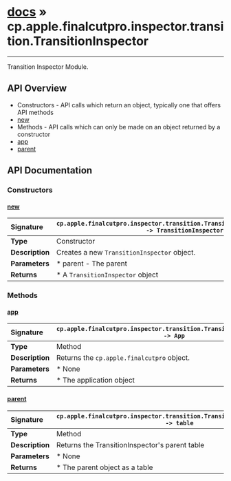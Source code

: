 # [docs](index.md) » cp.apple.finalcutpro.inspector.transition.TransitionInspector
---

Transition Inspector Module.

## API Overview
* Constructors - API calls which return an object, typically one that offers API methods
 * [new](#new)
* Methods - API calls which can only be made on an object returned by a constructor
 * [app](#app)
 * [parent](#parent)

## API Documentation

### Constructors

#### [new](#new)
| <span style="float: left;">**Signature**</span> | <span style="float: left;">`cp.apple.finalcutpro.inspector.transition.TransitionInspector.new(parent) -> TransitionInspector` </span>                                                          |
| -----------------------------------------------------|---------------------------------------------------------------------------------------------------------|
| **Type**                                             | Constructor                                                                                         |
| **Description**                                      | Creates a new `TransitionInspector` object.                                                                                         |
| **Parameters**                                       |  * parent - The parent                                       |
| **Returns**                                          |  * A `TransitionInspector` object                                                |

### Methods

#### [app](#app)
| <span style="float: left;">**Signature**</span> | <span style="float: left;">`cp.apple.finalcutpro.inspector.transition.TransitionInspector:app() -> App` </span>                                                          |
| -----------------------------------------------------|---------------------------------------------------------------------------------------------------------|
| **Type**                                             | Method                                                                                         |
| **Description**                                      | Returns the `cp.apple.finalcutpro` object.                                                                                         |
| **Parameters**                                       |  * None                                       |
| **Returns**                                          |  * The application object                                                |

#### [parent](#parent)
| <span style="float: left;">**Signature**</span> | <span style="float: left;">`cp.apple.finalcutpro.inspector.transition.TransitionInspector:parent() -> table` </span>                                                          |
| -----------------------------------------------------|---------------------------------------------------------------------------------------------------------|
| **Type**                                             | Method                                                                                         |
| **Description**                                      | Returns the TransitionInspector's parent table                                                                                         |
| **Parameters**                                       |  * None                                       |
| **Returns**                                          |  * The parent object as a table                                                |

